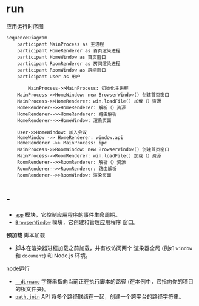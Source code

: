 # run



应用运行时序图

~~~mermaid
sequenceDiagram
    participant MainProcess as 主进程
    participant HomeRenderer as 首页渲染进程
    participant HomeWindow as 首页窗口
    participant RoomRenderer as 房间渲染进程
    participant RoomWindow as 房间窗口
    participant User as 用户

		MainProcess->>MainProcess: 初始化主进程
    MainProcess->>HomeWindow: new BrowserWindow() 创建首页窗口
    MainProcess->>HomeRenderer: win.loadFile() 加载（）资源
    HomeRenderer-->>HomeRenderer: 解析（）资源
    HomeRenderer-->>HomeRenderer: 路由解析
    HomeRenderer-->>HomeWindow: 渲染页面

    User->>HomeWindow: 加入会议
    HomeWindow ->> HomeRenderer: window.api
    HomeRenderer ->> MainProcess: ipc
    MainProcess->>RoomWindow: new BrowserWindow() 创建首页窗口
    MainProcess->>RoomRenderer: win.loadFile() 加载（）资源
    RoomRenderer-->>RoomRenderer: 解析（）资源
    RoomRenderer-->>RoomRenderer: 路由解析
    RoomRenderer-->>RoomWindow: 渲染页面
         
~~~







## -

- [`app`](https://www.electronjs.org/zh/docs/latest/api/app) 模块，它控制应用程序的事件生命周期。
- [`BrowserWindow`](https://www.electronjs.org/zh/docs/latest/api/browser-window) 模块，它创建和管理应用程序 窗口。

**预加载** 脚本加载

- 脚本在渲染器进程加载之前加载，并有权访问两个 渲染器全局 (例如 `window` 和 `document`) 和 Node.js 环境。

node运行

- [`__dirname`](https://nodejs.org/api/modules.html#modules_dirname) 字符串指向当前正在执行脚本的路径 (在本例中，它指向你的项目的根文件夹)。
- [`path.join`](https://nodejs.org/api/path.html#path_path_join_paths) API 将多个路径联结在一起，创建一个跨平台的路径字符串。

